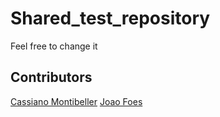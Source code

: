 # Shared_test_repository

Feel free to change it


## Contributors

[Cassiano Montibeller](https://github.com/CassianoMontibeller)
[Joao Foes](https://github.com/joaofoes)

